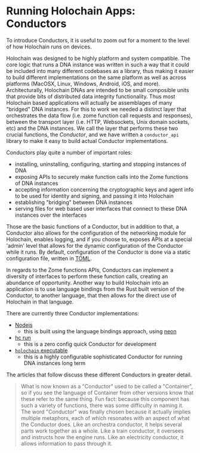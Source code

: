 # Running Holochain Apps: Conductors

To introduce Conductors, it is useful to zoom out for a moment to the level of how Holochain runs on devices.

Holochain was designed to be highly platform and system compatible.  The core logic that runs a DNA instance was written in such a way that it could be included into many different codebases as a library, thus making it easier to build different implementations on the same platform as well as across platforms (MacOSX, Linux, Windows, Android, iOS, and more). Architecturally, Holochain DNAs are intended to be small composible units that provide bits of distributed data integrity functionality.  Thus most Holochain based applications will actually be assemblages of many "bridged" DNA instances.  For this to work we needed a distinct layer that orchestrates the data flow (i.e. zome function call requests and responses), between the transport layer (i.e. HTTP, Websockets, Unix domain sockets, etc) and the DNA instances.  We call the layer that performs these two crucial functions, the *Conductor*, and we have written a `conductor_api` library to make it easy to build actual Conductor implementations.

Conductors play quite a number of important roles:
- installing, uninstalling, configuring, starting and stopping instances of DNA
- exposing APIs to securely make function calls into the Zome functions of DNA instances
- accepting information concerning the cryptographic keys and agent info to be used for identity and signing, and passing it into Holochain
- establishing "bridging" between DNA instances
- serving files for web based user interfaces that connect to these DNA instances over the interfaces

Those are the basic functions of a Conductor, but in addition to that, a Conductor also allows for the configuration of the networking module for Holochain, enables logging, and if you choose to, exposes APIs at a special 'admin' level that allows for the dynamic configuration of the Conductor while it runs. By default, configuration of the Conductor is done via a static configuration file, written in [TOML](https://github.com/toml-lang/toml).


In regards to the Zome functions APIs, Conductors can implement a diversity of interfaces to perform these function calls, creating an abundance of opportunity. Another way to build Holochain into an application is to use language bindings from the Rust built version of the Conductor, to another language, that then allows for the direct use of Holochain in that language.

There are currently three Conductor implementations:
- [Nodejs](https://www.npmjs.com/package/@holochain/holochain-nodejs)
    - this is built using the language bindings approach, using [neon](https://github.com/neon-bindings/neon)
- [hc run](./development_conductor.md)
    - this is a zero config quick Conductor for development
- [`holochain` executable](./production_conductor.md)
    - this is a highly configurable sophisticated Conductor for running DNA instances long term

The articles that follow discuss these different Conductors in greater detail.

> What is now known as a "Conductor" used to be called a "Container", so if you see the language of Container from other versions know that these refer to the same thing. Fun fact: because this component has such a variety of functions, there was some difficulty in naming it. The word "Conductor" was finally chosen because it actually implies multiple metaphors, each of which resonates with an aspect of what the Conductor does. Like an orchestra conductor, it helps several parts work together as a whole. Like a train conductor, it oversees and instructs how the engine runs. Like an electricity conductor, it allows information to pass through it.
